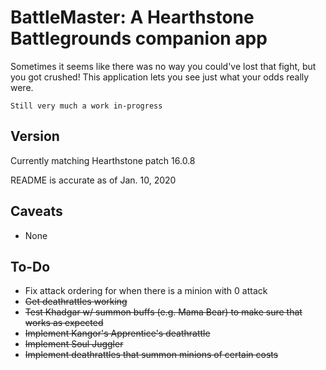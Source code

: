 # BattleMaster: A Hearthstone Battlegrounds companion app
Sometimes it seems like there was no way you could've lost that fight, but you got crushed!  This application lets you see just what your odds really were.
```
Still very much a work in-progress
```

## Version
Currently matching Hearthstone patch 16.0.8

README is accurate as of Jan. 10, 2020

## Caveats
* None

## To-Do
* Fix attack ordering for when there is a minion with 0 attack
* ~~Get deathrattles working~~
* ~~Test Khadgar w/ summon buffs (e.g. Mama Bear) to make sure that works as expected~~
* ~~Implement Kangor's Apprentice's deathrattle~~
* ~~Implement Soul Juggler~~
* ~~Implement deathrattles that summon minions of certain costs~~
